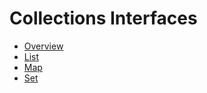 # Collections Interfaces
 * [Overview](http://docs.oracle.com/javase/tutorial/collections/interfaces/collection.html)
 * [List](http://docs.oracle.com/javase/6/docs/api/java/util/List.html)
 * [Map](http://docs.oracle.com/javase/6/docs/api/java/util/Map.html)
 * [Set](http://docs.oracle.com/javase/6/docs/api/java/util/Set.html)
